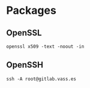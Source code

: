 # Packages

## OpenSSL

```text
openssl x509 -text -noout -in
```

## OpenSSH

```text
ssh -A root@gitlab.vass.es
```

